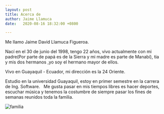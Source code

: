 ```yaml
---
layout: post
title: Acerca de
author: Jaime Llamuca 
date:   2020-08-16 18:32:00 +0800

---
```

Me llamo Jaime David Llamuca Figueroa. &nbsp;

Nací en el 30 de junio del 1998, tengo 22 años, vivo actualmente con mi padre(Por parte de papá es de la Sierra y mi madre es parte de Manabí), tia y mis dos hermanos ,yo soy el hermano mayor de ellos. &nbsp;

Vivo en Guayaquil - Ecuador, mi dirección es la 24 Oriente. &nbsp;

Estudio en la universidad Guayaquil, estoy en primer semestre en la carrera de Ing. Software. &nbsp;
Me gusta pasar en mis tiempos libres es hacer deportes, escuchar música y tenemos la costumbre de siempre pasar los fines de semanas reunidos toda la familia. &nbsp;


<img src="https://i.ibb.co/dpXHdtG/familia.jpg" alt="familia" border="0">

